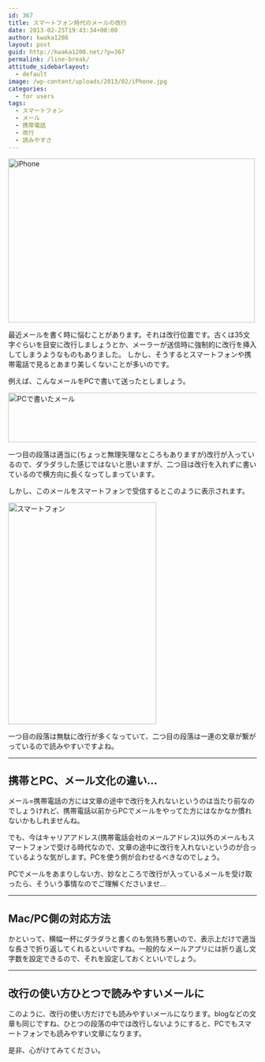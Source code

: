 ```yaml
---
id: 367
title: スマートフォン時代のメールの改行
date: 2013-02-25T19:43:34+00:00
author: kwaka1208
layout: post
guid: http://kwaka1208.net/?p=367
permalink: /line-break/
attitude_sidebarlayout:
  - default
image: /wp-content/uploads/2013/02/iPhone.jpg
categories:
  - for users
tags:
  - スマートフォン
  - メール
  - 携帯電話
  - 改行
  - 読みやすさ
---
```

<img src="http://kwaka1208.net/wp-content/uploads/2013/02/iPhone.jpg" alt="iPhone" width="500" height="333" class="alignnone size-full wp-image-1152" />

最近メールを書く時に悩むことがあります。それは改行位置です。古くは35文字ぐらいを目安に改行しましょうとか、メーラーが送信時に強制的に改行を挿入してしまうようなものもありました。
しかし、そうするとスマートフォンや携帯電話で見るとあまり美しくないことが多いのです。

例えば、こんなメールをPCで書いて送ったとしましょう。

<img src="http://kwaka1208.net/wp-content/uploads/2013/02/pc.png" alt="PCで書いたメール" width="662" height="101" class="alignnone size-full wp-image-368" />

一つ目の段落は適当に(ちょっと無理矢理なところもありますが)改行が入っているので、ダラダラした感じではないと思いますが、二つ目は改行を入れずに書いているので横方向に長くなってしまっています。

しかし、このメールをスマートフォンで受信するとこのように表示されます。

<img src="http://kwaka1208.net/wp-content/uploads/2013/02/smartphone.png" alt="スマートフォン" width="300" height="450" class="alignnone size-full wp-image-369" />

一つ目の段落は無駄に改行が多くなっていて、二つ目の段落は一連の文章が繋がっているので読みやすいですよね。

<hr>
<h2>携帯とPC、メール文化の違い...</h2>
メール=携帯電話の方には文章の途中で改行を入れないというのは当たり前なのでしょうけれど、携帯電話以前からPCでメールをやってた方にはなかなか慣れないかもしれませんね。

でも、今はキャリアアドレス(携帯電話会社のメールアドレス)以外のメールもスマートフォンで受ける時代なので、文章の途中に改行を入れないというのが合っているような気がします。PCを使う側が合わせるべきなのでしょう。

PCでメールをあまりしない方、妙なところで改行が入っているメールを受け取ったら、そういう事情なのでご理解くださいませ...

<hr>
<h2>Mac/PC側の対応方法</h2>
かといって、横幅一杯にダラダラと書くのも気持ち悪いので、表示上だけで適当な長さで折り返してくれるといいですね。一般的なメールアプリには折り返し文字数を設定できるので、それを設定しておくといいでしょう。
<hr>
<h2>改行の使い方ひとつで読みやすいメールに</h2>
このように、改行の使い方だけでも読みやすいメールになります。blogなどの文章も同じですね、ひとつの段落の中では改行しないようにすると、PCでもスマートフォンでも読みやすい文章になります。

是非、心がけてみてください。